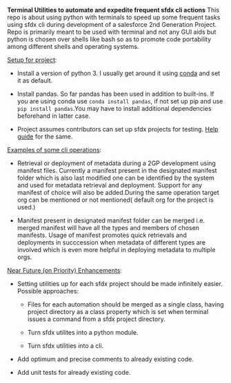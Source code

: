 **Terminal Utilities to automate and expedite frequent sfdx cli actions**
This repo is about using python with terminals to speed up some frequent tasks using sfdx cli during development of a salesforce 2nd Generation Project. Repo is primarily meant to be used with terminal and not any GUI aids but python is chosen over shells like bash so as to promote code portability among different shells and operating systems.

<ins>Setup for project</ins>:

* Install a version of python 3. I usually get around it using [conda](https://docs.conda.io/projects/conda/en/latest/user-guide/install/download.html) and set it as default.

* Install pandas. So far pandas has been used in addition to built-ins. If you are using conda use ```conda install pandas```, if not set up pip and use ```pip install pandas```.You may have to install additional dependencies beforehand in latter case.

* Project assumes contributors can set up sfdx projects for testing. [Help guide](https://developer.salesforce.com/docs/atlas.en-us.sfdx_dev.meta/sfdx_dev/sfdx_dev_intro.htm) for the same.


<ins>Examples of some cli operations</ins>:

* Retrieval or deployment of metadata during a 2GP development using manifest files. Currently a manifest present in the designated manifest folder which is also last modified one can be identified by the system and used for metadata retrieval and deployment. Support for any manifest of choice will also be added.During the same operation target org can be mentioned or not mentioned( default org for the project is used.)

* Manifest present in designated manifest folder can be merged i.e. merged manifest will have all the types and members of chosen manifests. Usage of manifest promotes quick retrievals and deployments in succcession when metadata of different types are involved which is even more helpful in deploying metadata to multiple orgs.

<ins>Near Future (on Priority) Enhancements</ins>:

* Setting utilities up for each sfdx project should be made infinitely easier. Possible approaches:
    * Files for each automation should be merged as a single class, having project directory as a class property which is set when terminal issues a command from a sfdx project directory.

    * Turn sfdx utilites into a python module.

    * Turn sfdx utilities into a cli.

* Add optimum and precise comments to already existing code.

* Add unit tests for already existing code.
